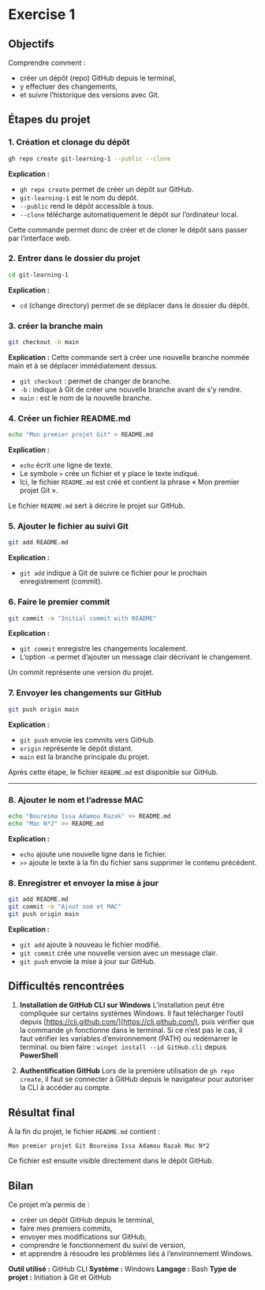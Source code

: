 # Exercise 1
## Objectifs
Comprendre comment :
- créer un dépôt (repo) GitHub depuis le terminal,  
- y effectuer des changements,  
- et suivre l’historique des versions avec Git.
## Étapes du projet
### 1. Création et clonage du dépôt

```bash
gh repo create git-learning-1 --public --clone
````
**Explication :**

* `gh repo create` permet de créer un dépôt sur GitHub.
* `git-learning-1` est le nom du dépôt.
* `--public` rend le dépôt accessible à tous.
* `--clone` télécharge automatiquement le dépôt sur l’ordinateur local.

Cette commande permet donc de créer et de cloner le dépôt sans passer par l’interface web.

### 2. Entrer dans le dossier du projet

```bash
cd git-learning-1
```
**Explication :**

* `cd` (change directory) permet de se déplacer dans le dossier du dépôt.

### 3. créer la branche main
```bash
git checkout -b main
```
**Explication :**
Cette commande sert à créer une nouvelle branche nommée main et à se déplacer immédiatement dessus.

* `git checkout` : permet de changer de branche.
* `-b` : indique à Git de créer une nouvelle branche avant de s’y rendre.
* `main` : est le nom de la nouvelle branche.

### 4. Créer un fichier README.md

```bash
echo "Mon premier projet Git" > README.md
```
**Explication :**

* `echo` écrit une ligne de texte.
* Le symbole `>` crée un fichier et y place le texte indiqué.
* Ici, le fichier `README.md` est créé et contient la phrase « Mon premier projet Git ».

Le fichier `README.md` sert à décrire le projet sur GitHub.

### 5. Ajouter le fichier au suivi Git

```bash
git add README.md
```
**Explication :**

* `git add` indique à Git de suivre ce fichier pour le prochain enregistrement (commit).

### 6. Faire le premier commit

```bash
git commit -m "Initial commit with README"
```

**Explication :**

* `git commit` enregistre les changements localement.
* L’option `-m` permet d’ajouter un message clair décrivant le changement.

Un commit représente une version du projet.

### 7. Envoyer les changements sur GitHub

```bash
git push origin main
```

**Explication :**

* `git push` envoie les commits vers GitHub.
* `origin` représente le dépôt distant.
* `main` est la branche principale du projet.

Après cette étape, le fichier `README.md` est disponible sur GitHub.

---

### 8. Ajouter le nom et l’adresse MAC

```bash
echo "Boureima Issa Adamou Razak" >> README.md
echo "Mac N*2" >> README.md
```

**Explication :**

* `echo` ajoute une nouvelle ligne dans le fichier.
* `>>` ajoute le texte à la fin du fichier sans supprimer le contenu précédent.

### 8. Enregistrer et envoyer la mise à jour

```bash
git add README.md
git commit -m "Ajout nom et MAC"
git push origin main
```

**Explication :**

* `git add` ajoute à nouveau le fichier modifié.
* `git commit` crée une nouvelle version avec un message clair.
* `git push` envoie la mise à jour sur GitHub.

## Difficultés rencontrées

1. **Installation de GitHub CLI sur Windows**
   L’installation peut être compliquée sur certains systèmes Windows.
   Il faut télécharger l’outil depuis [https://cli.github.com/](https://cli.github.com/), puis vérifier que la commande `gh` fonctionne dans le terminal.
   Si ce n’est pas le cas, il faut vérifier les variables d’environnement (PATH) ou redémarrer le terminal.
   ou bien faire :  `winget install --id GitHub.cli` depuis **PowerShell**

2. **Authentification GitHub**
   Lors de la première utilisation de `gh repo create`, il faut se connecter à GitHub depuis le navigateur pour autoriser la CLI à accéder au compte.

## Résultat final

À la fin du projet, le fichier `README.md` contient :

```
Mon premier projet Git Boureima Issa Adamou Razak Mac N*2
```

Ce fichier est ensuite visible directement dans le dépôt GitHub.

## Bilan

Ce projet m’a permis de :

* créer un dépôt GitHub depuis le terminal,
* faire mes premiers commits,
* envoyer mes modifications sur GitHub,
* comprendre le fonctionnement du suivi de version,
* et apprendre à résoudre les problèmes liés à l’environnement Windows.

**Outil utilisé :** GitHub CLI
**Système :** Windows
**Langage :** Bash
**Type de projet :** Initiation à Git et GitHub
